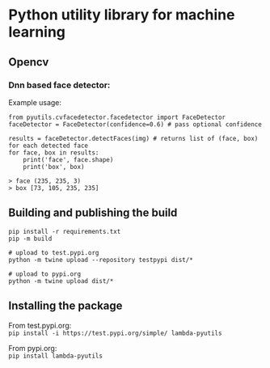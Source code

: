 # Python utility library for machine learning

## Opencv

### Dnn based face detector:  

Example usage:
```
from pyutils.cvfacedetector.facedetector import FaceDetector
faceDetector = FaceDetector(confidence=0.6) # pass optional confidence

results = faceDetector.detectFaces(img) # returns list of (face, box) for each detected face
for face, box in results:
    print('face', face.shape)
    print('box', box)

> face (235, 235, 3)
> box [73, 105, 235, 235]
```  

## Building and publishing the build
```
pip install -r requirements.txt
pip -m build

# upload to test.pypi.org   
python -m twine upload --repository testpypi dist/*

# upload to pypi.org
python -m twine upload dist/*

```


## Installing the package
From test.pypi.org:  
`pip install -i https://test.pypi.org/simple/ lambda-pyutils`    

From pypi.org:  
`pip install lambda-pyutils`